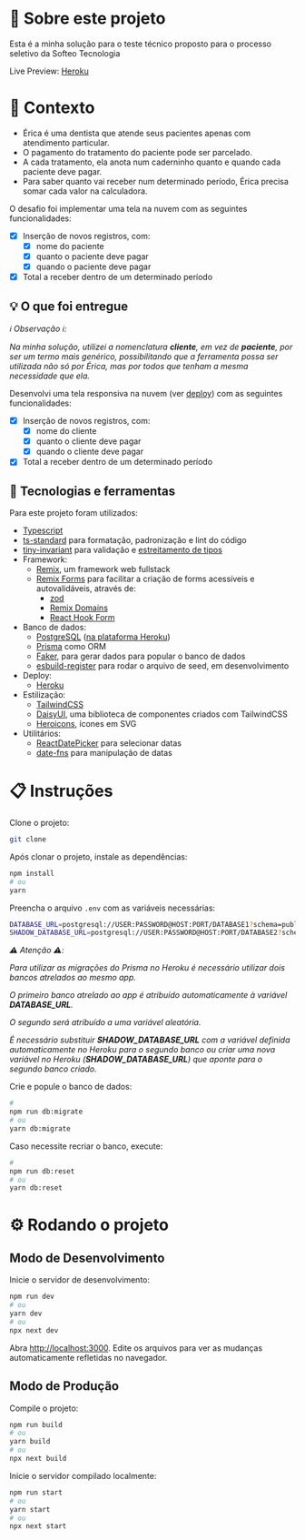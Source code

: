 # 🚀 Sobre este projeto

Esta é a minha solução para o teste técnico proposto para o processo seletivo da Softeo Tecnologia

<!-- TODO: add live url -->
Live Preview: [Heroku]()

# 🧠 Contexto

- Érica é uma dentista que atende seus pacientes apenas com atendimento particular.
- O pagamento do tratamento do paciente pode ser parcelado.
- A cada tratamento, ela anota num caderninho quanto e quando cada paciente deve pagar.
- Para saber quanto vai receber num determinado período, Érica precisa somar cada valor na calculadora.

O desafio foi implementar uma tela na nuvem com as seguintes funcionalidades:
- [x] Inserção de novos registros, com:
  - [x] nome do paciente
  - [x] quanto o paciente deve pagar
  - [x] quando o paciente deve pagar
- [x] Total a receber dentro de um determinado período

## 💡 O que foi entregue
_ℹ️ Observação ℹ️:_

_Na minha solução, utilizei a nomenclatura **cliente**, em vez de **paciente**, por ser um termo mais genérico, possibilitando que a ferramenta possa ser utilizada não só por Érica, mas por todos que tenham a mesma necessidade que ela._

<!-- TODO: add live url -->
Desenvolvi uma tela responsiva na nuvem (ver [deploy]()) com as seguintes funcionalidades:
- [x] Inserção de novos registros, com:
  - [x] nome do cliente
  - [x] quanto o cliente deve pagar
  - [x] quando o cliente deve pagar
- [x] Total a receber dentro de um determinado período

## 🧰 Tecnologias e ferramentas

Para este projeto foram utilizados:

- [Typescript](https://www.typescriptlang.org/)
- [ts-standard](https://github.com/standard/ts-standard) para formatação, padronização e lint do código
- [tiny-invariant](https://github.com/alexreardon/tiny-invariant) para validação e [estreitamento de tipos](https://github.com/alexreardon/tiny-invariant#type-narrowing)
- Framework:
  - [Remix](https://remix.run/), um framework web fullstack
  - [Remix Forms](https://remix-forms.seasoned.cc/) para facilitar a criação de forms acessíveis e autovalidáveis, através de:
    - [zod](https://zod.dev/)
    - [Remix Domains](https://github.com/SeasonedSoftware/remix-domains)
    - [React Hook Form](https://react-hook-form.com/)
- Banco de dados:
  - [PostgreSQL](https://www.postgresql.org/) ([na plataforma Heroku](https://www.heroku.com/postgres))
  - [Prisma](https://www.prisma.io/) como ORM
  - [Faker](https://fakerjs.dev/), para gerar dados para popular o banco de dados
  - [esbuild-register](https://github.com/egoist/esbuild-register) para rodar o arquivo de seed, em desenvolvimento
- Deploy:
  - [Heroku](https://heroku.com/)
- Estilização:
  - [TailwindCSS](https://tailwindcss.com/)
  - [DaisyUI](https://daisyui.com/), uma biblioteca de componentes criados com TailwindCSS
  - [Heroicons](https://heroicons.com/), ícones em SVG
- Utilitários:
  - [ReactDatePicker](https://reactdatepicker.com/) para selecionar datas
  - [date-fns](https://date-fns.org/) para manipulação de datas

# 📋 Instruções

Clone o projeto:

<!-- TODO: include git url -->
```bash
git clone
```

Após clonar o projeto, instale as dependências:

```bash
npm install
# ou
yarn
```

Preencha o arquivo `.env` com as variáveis necessárias:
```sh
DATABASE_URL=postgresql://USER:PASSWORD@HOST:PORT/DATABASE1?schema=public
SHADOW_DATABASE_URL=postgresql://USER:PASSWORD@HOST:PORT/DATABASE2?schema=public
```

_⚠️ Atenção ⚠️:_

_Para utilizar as migrações do Prisma no Heroku é necessário utilizar dois bancos atrelados ao mesmo app._

_O primeiro banco atrelado ao app é atribuído automaticamente à variável **DATABASE_URL**._

_O segundo será atribuído a uma variável aleatória._

_É necessário substituir **SHADOW_DATABASE_URL** com a variável definida automaticamente no Heroku para o segundo banco ou criar uma nova variável no Heroku (**SHADOW_DATABASE_URL**) que aponte para o segundo banco criado._

Crie e popule o banco de dados:

```bash
#
npm run db:migrate
# ou
yarn db:migrate
```

Caso necessite recriar o banco, execute:
```bash
#
npm run db:reset
# ou
yarn db:reset
```

# ⚙️ Rodando o projeto

## Modo de Desenvolvimento

Inicie o servidor de desenvolvimento:

```bash
npm run dev
# ou
yarn dev
# ou
npx next dev
```

Abra [http://localhost:3000](http://localhost:3000).
Edite os arquivos para ver as mudanças automaticamente refletidas no navegador.

## Modo de Produção

Compile o projeto:

```bash
npm run build
# ou
yarn build
# ou
npx next build
```

Inicie o servidor compilado localmente:

```bash
npm run start
# ou
yarn start
# ou
npx next start
```
